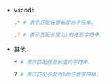 - vscode

  ```sh
  .* # 表示匹配任意长度的字符串.

  .? # 表示匹配长度为1的任意字符串.
  ```

- 其他

  ```sh
  * # 表示匹配任意长度的字符串.

  ? # 表示匹配长度为1的任意字符串.
  ```